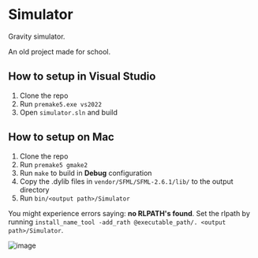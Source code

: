Simulator
=========

Gravity simulator.

An old project made for school.

## How to setup in Visual Studio 
1.   Clone the repo
2.   Run `premake5.exe vs2022`
3.   Open `simulator.sln` and build

## How to setup on Mac
1.  Clone the repo
2.  Run `premake5 gmake2`
3.  Run `make` to build in **Debug** configuration
4.  Copy the .dylib files in `vendor/SFML/SFML-2.6.1/lib/` to the output directory
5.  Run `bin/<output path>/Simulator`

You might experience errors saying: **no RLPATH's found**.
Set the rlpath by running `install_name_tool -add_rath @executable_path/. <output path>/Simulator`.

![image](https://github.com/Steve987321/Simulator/assets/88980055/c37f54fa-aaee-4068-87f4-3d787da4a9ea)
